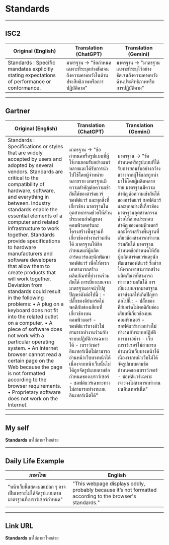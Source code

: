 # Standards
---

## ISC2 

| **Original (English)**                                                                                  | **Translation (ChatGPT)**                                                                                          | **Translation (Gemini)**                                                                                        |
|----------------------------------------------------------------------------------------------------------|--------------------------------------------------------------------------------------------------------------------|------------------------------------------------------------------------------------------------------------------|
|Standards : Specific mandates explicitly stating expectations of performance or conformance.             | มาตรฐาน → "ข้อกำหนดเฉพาะที่ระบุอย่างชัดเจนถึงความคาดหวังในด้านประสิทธิภาพหรือการปฏิบัติตาม"                       |มาตรฐาน → "มาตรฐานเฉพาะที่ระบุไว้อย่างชัดเจนถึงความคาดหวังด้านประสิทธิภาพหรือการปฏิบัติตาม"                      |

---

## Gartner

| **Original (English)**                                                                                                                                                                                                                                                                                                                                                 | **Translation (ChatGPT)**                                                                                                                                                                                                                                                                                                                                                              | **Translation (Gemini)**                                                                                                                                                                                                                                                                                                                                                            |
|-------------------------------------------------------------------------------------------------------------------------------------------------------------------------------------------------------------------------------------------------------------------------------------------------------------------------------------------------------------------------|--------------------------------------------------------------------------------------------------------------------------------------------------------------------------------------------------------------------------------------------------------------------------------------------------------------------------------------------------------------------------------------|--------------------------------------------------------------------------------------------------------------------------------------------------------------------------------------------------------------------------------------------------------------------------------------------------------------------------------------------------------------------------------------|
| Standards : Specifications or styles that are widely accepted by users and adopted by several vendors. Standards are critical to the compatibility of hardware, software, and everything in between. Industry standards enable the essential elements of a computer and related infrastructure to work together. Standards provide specifications to hardware manufacturers and software developers that allow them to create products that will work together. Deviation from standards could result in the following problems:  • A plug on a keyboard does not fit into the related outlet on a computer.  • A piece of software does not work with a particular operating system.  • An Internet browser cannot read a certain page on the Web because the page is not formatted according to the browser requirements.  • Proprietary software does not work on the Internet. |มาตรฐาน → "ข้อกำหนดหรือรูปแบบที่ผู้ใช้งานยอมรับอย่างแพร่หลายและได้รับการนำไปใช้โดยผู้จำหน่ายหลายราย มาตรฐานมีความสำคัญต่อความเข้ากันได้ของฮาร์ดแวร์ ซอฟต์แวร์ และทุกสิ่งที่เกี่ยวข้อง มาตรฐานในอุตสาหกรรมช่วยให้ส่วนประกอบสำคัญของคอมพิวเตอร์และโครงสร้างพื้นฐานที่เกี่ยวข้องทำงานร่วมกันได้ มาตรฐานให้ข้อกำหนดแก่ผู้ผลิตฮาร์ดแวร์และนักพัฒนาซอฟต์แวร์ เพื่อให้พวกเขาสามารถสร้างผลิตภัณฑ์ที่ทำงานร่วมกันได้ การเบี่ยงเบนจากมาตรฐานอาจนำไปสู่ปัญหาดังต่อไปนี้ :  - ปลั๊กของคีย์บอร์ดไม่พอดีกับช่องเสียบที่เกี่ยวข้องบนคอมพิวเตอร์  - ซอฟต์แวร์บางตัวไม่สามารถทำงานร่วมกับระบบปฏิบัติการเฉพาะได้  - เบราว์เซอร์อินเทอร์เน็ตไม่สามารถอ่านหน้าเว็บบางหน้าได้ เนื่องจากหน้าเว็บนั้นไม่ได้ถูกจัดรูปแบบตามข้อกำหนดของเบราว์เซอร์  - ซอฟต์แวร์เฉพาะทางไม่สามารถทำงานบนอินเทอร์เน็ตได้" |มาตรฐาน → "ข้อกำหนดหรือรูปแบบที่ได้รับการยอมรับอย่างกว้างขวางจากผู้ใช้และถูกนำมาใช้โดยผู้ผลิตหลายราย มาตรฐานมีความสำคัญต่อความเข้ากันได้ของฮาร์ดแวร์ ซอฟต์แวร์ และทุกอย่างที่เกี่ยวข้อง มาตรฐานอุตสาหกรรมช่วยให้ส่วนประกอบสำคัญของคอมพิวเตอร์และโครงสร้างพื้นฐานที่เกี่ยวข้องสามารถทำงานร่วมกันได้ มาตรฐานกำหนดข้อกำหนดให้กับผู้ผลิตฮาร์ดแวร์และนักพัฒนาซอฟต์แวร์ ซึ่งช่วยให้พวกเขาสามารถสร้างผลิตภัณฑ์ที่สามารถทำงานร่วมกันได้ การเบี่ยงเบนจากมาตรฐานอาจส่งผลให้เกิดปัญหาต่อไปนี้ :  - ปลั๊กของคีย์บอร์ดไม่พอดีกับช่องเสียบที่เกี่ยวข้องบนคอมพิวเตอร์  - ซอฟต์แวร์บางอย่างไม่ทำงานกับระบบปฏิบัติการบางอย่าง  - เว็บเบราว์เซอร์ไม่สามารถอ่านหน้าเว็บบางหน้าได้ เนื่องจากหน้าเว็บไม่ได้จัดรูปแบบตามข้อกำหนดของเบราว์เซอร์  - ซอฟต์แวร์เฉพาะเจาะจงไม่สามารถทำงานบนอินเทอร์เน็ต" |

---

## My self
**Standards** มาใส่ภาษาไทยด้วย

---

## Daily Life Example

| **ภาษาไทย**                                                                                   | **English**                                                                                  |
|-----------------------------------------------------------------------------------------------|---------------------------------------------------------------------------------------------|
| "หน้าเว็บนี้แสดงผลแปลก ๆ อาจเป็นเพราะไม่ได้จัดรูปแบบตามมาตรฐานที่เบราว์เซอร์กำหนด"         | "This webpage displays oddly, probably because it’s not formatted according to the browser's standards." |


---

## Link URL
**Standards** มาใส่ภาษาไทยด้วย
